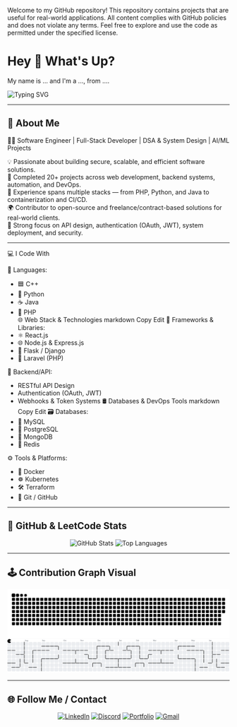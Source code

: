 Welcome to my GitHub repository!
This repository contains projects that are useful for real-world applications. All content complies with GitHub policies and does not violate any terms.
Feel free to explore and use the code as permitted under the specified license.

<h1 align="left">Hey 👋 What's Up?</h1>

<p align="left">My name is ... and I'm a ..., from ....</p>

![Typing SVG](https://readme-typing-svg.demolab.com?font=Fira+Code&size=18&pause=1000&color=00BFFF&center=true&vCenter=true&width=500&lines=Hi+there!+I'm+Md+Z+%7C+Software+Engineer;Built+20%2B+Projects+%7C+Backend+%2B+DevOps+%2B+AI;C%2B%2B%2C+Python%2C+Java%2C+PHP%2C+JavaScript;React%2C+Flask%2C+Django%2C+Node%2C+Express;MySQL%2C+PostgreSQL%2C+MongoDB%2C+Redis;Docker%2C+Kubernetes%2C+Prometheus%2C+Grafana;DSA%2C+System+Design%2C+Linux%2C+Cloud)



---

## 🧠 About Me

👨‍💻 Software Engineer | Full-Stack Developer | DSA & System Design | AI/ML Projects

💡 Passionate about building secure, scalable, and efficient software solutions. <br>
🚀 Completed 20+ projects across web development, backend systems, automation, and DevOps. <br>
🧩 Experience spans multiple stacks — from PHP, Python, and Java to containerization and CI/CD. <br>
🌍 Contributor to open-source and freelance/contract-based solutions for real-world clients. <br>
🔐 Strong focus on API design, authentication (OAuth, JWT), system deployment, and security. <br>


---
💻 I Code With

🧠 Languages:  
   - 🟦 C++  
   - 🐍 Python  
   - ☕ Java  
   - 🐘 PHP  
🌐 Web Stack & Technologies
markdown
Copy
Edit
🧩 Frameworks & Libraries:
   - ⚛️ React.js
   - 🌐 Node.js & Express.js
   - 🐍 Flask / Django
   - 🚀 Laravel (PHP)

🧠 Backend/API:
   - RESTful API Design
   - Authentication (OAuth, JWT)
   - Webhooks & Token Systems
🛢️ Databases & DevOps Tools
markdown
Copy
Edit
🗃️ Databases:
   - 🐬 MySQL
   - 🐘 PostgreSQL
   - 🍃 MongoDB
   - 🔴 Redis

⚙️ Tools & Platforms:
   - 🐳 Docker
   - ☸️ Kubernetes
   - 🛠️ Terraform
   - 🌿 Git / GitHub

---

## 🧠 GitHub & LeetCode Stats
<div align="center">
  <!-- Vercel API/service - allowed as long as not overused via Actions -->
  <img src="https://github-readme-stats.vercel.app/api?username=M-INDN-SEDTA&theme=dracula&show_icons=true" height="150" alt="GitHub Stats" />
  <img src="https://github-readme-stats.vercel.app/api/top-langs?username=M-INDN-SEDTA&layout=compact&theme=dracula" height="150" alt="Top Languages" />
</div>

---

## 🕹️ Contribution Graph Visual
<div align="center">
  <img src="https://raw.githubusercontent.com/M-INDN-SEDTA/M-INDN-SEDTA/output/snake.svg" alt="Snake animation" />
  <picture>
    <source media="(prefers-color-scheme: dark)" srcset="https://raw.githubusercontent.com/M-INDN-SEDTA/M-INDN-SEDTA/output/pacman-contribution-graph-dark.svg">
    <source media="(prefers-color-scheme: light)" srcset="https://raw.githubusercontent.com/M-INDN-SEDTA/M-INDN-SEDTA/output/pacman-contribution-graph.svg">
    <img alt="Pacman contribution graph" src="https://raw.githubusercontent.com/M-INDN-SEDTA/M-INDN-SEDTA/output/pacman-contribution-graph.svg">
  </picture>
</div>

---

## 🌐 Follow Me / Contact 
<div align="center">
  <a href="https://www.linkedin.com/in/mdz-swe" target="_blank"><img src="https://img.shields.io/static/v1?message=LinkedIn&logo=linkedin&style=for-the-badge&color=0077B5" height="25" alt="LinkedIn" /></a>
  <a href="https://discord.gg/GSw2VYdX" target="_blank"><img src="https://img.shields.io/static/v1?message=Discord&logo=discord&style=for-the-badge&color=7289DA" height="25" alt="Discord" /></a>
  <a href="https://portfolio-z.great-site.net" target="_blank"><img src="https://img.shields.io/static/v1?message=Portfolio&logo=google-chrome&style=for-the-badge&color=4285F4" height="25" alt="Portfolio" /></a>
  <a href="mailto:1stmdz.swe@gmail.com"><img src="https://img.shields.io/static/v1?message=Gmail&logo=gmail&style=for-the-badge&color=D14836" height="25" alt="Gmail" /></a>
</div>
